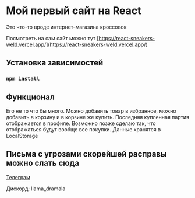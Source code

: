 # Мой первый сайт на React

Это что-то вроде интернет-магазина кроссовок

Посмотреть на сам сайт можно тут [https://react-sneakers-weld.vercel.app/](https://react-sneakers-weld.vercel.app/)


## Установка зависимостей

### `npm install`


## Функционал

Его не то что бы много. Можно добавить товар в избранное, можно добавить в корзину и в корзине же купить. Последняя купленная партия отображается в профиле. Возможно позже сделаю так, что отображаться будут вообще все покупки. Данные хранятся в LocalStorage


## Письма с угрозами скорейшей расправы можно слать сюда

[Телеграм](https://t.me/llama_baldeet)

Дискорд: llama_dramala